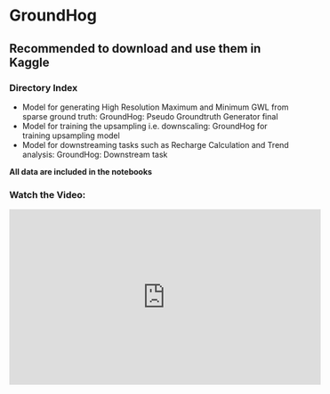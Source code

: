 # GroundHog  
## Recommended to download and use them in Kaggle  

### Directory Index  
- Model for generating High Resolution Maximum and Minimum GWL from sparse ground truth: GroundHog: Pseudo Groundtruth Generator final  
- Model for training the upsampling i.e. downscaling: GroundHog for training upsampling model  
- Model for downstreaming tasks such as Recharge Calculation and Trend analysis: GroundHog: Downstream task  

**All data are included in the notebooks**  

### Watch the Video:  
<iframe width="560" height="315" src="https://www.youtube.com/embed/vkYxBwPjGMM" frameborder="0" allow="accelerometer; autoplay; clipboard-write; encrypted-media; gyroscope; picture-in-picture" allowfullscreen></iframe>
